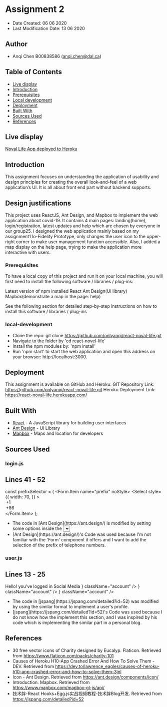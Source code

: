 # Assignment 2

* Date Created: 06 06 2020
* Last Modification Date: 13 06 2020

## Author

* Anqi Chen B00838586 (anqi.chen@dal.ca) 

## Table of Contents
- [Live display](#live-display)
- [Introduction](#introduction)
- [Prerequisites](#prerequisites)
- [Local development](#local-development)
- [Deployment](#deployment)
- [Built With](#built-with)
- [Sources Used](#sources-used)
- [References](#references)

## Live display
[Noval Life App deployed to Heroku](https://react-noval-life.herokuapp.com/)

## Introduction

This assignment focuses on understanding the application of usability and design principles for creating the overall look-and-feel of a web application’s UI. It is all about front end part without backend supports.

## Design justifications

This project uses ReactJS, Ant Design, and Mapbox to implement the web application about covid-19. It contains 4 main pages: landing(home), login/registration, latest updates and help which are chosen by everyone in our group25. I designed the web application mainly based on my assignment1 lo-Fidelity Prototype, only changes the user icon to the upper-right corner to make user management function accessible. Also, I added a map display on the help page, trying to make the application more interactive with users.

### Prerequisites

To have a local copy of this project and run it on your local machine, you will first need to install the following software / libraries / plug-ins:

Latest version of npm installed
React
Ant Design(UI library)
Mapbox(demonstrate a map in the page: help)


See the following section for detailed step-by-step instructions on how to install this software / libraries / plug-ins

### local-development

* Clone the repo: git clone https://github.com/onlyanqi/react-noval-life.git
* Navigate to the folder by 'cd react-novel-life'
* Install the npm modules by: 'npm install'
* Run 'npm start' to start the web application and open this address on your browser: http://localhost:3000.


## Deployment

This assignment is available on GitHub and Heroku:
GIT Repository Link: https://github.com/onlyanqi/react-noval-life.git
Heroku Deployment Link: https://react-noval-life.herokuapp.com/

## Built With

* [React](https://reactjs.org/docs/getting-started.html) - A JavaScript library for building user interfaces
* [Ant Design](https://ant.design/) - UI Library
* [Mapbox](https://www.mapbox.com/) - Maps and location for developers

## Sources Used

### login.js

Lines 41 - 52
---------------

  const prefixSelector = (
    <Form.Item name="prefix" noStyle>
      <Select
        style={{
          width: 70,
        }}
      >
        <Option value="1">+1</Option>
        <Option value="86">+86</Option>
      </Select>
    </Form.Item>
  );

- <!---How---> The code in [Ant Design](https://ant.design/) is modified by setting some options inside the <select> label of <Form.Item>
- <!---Why---> [Ant Design](https://ant.design/)'s Code was used because I'm not familiar with the 'Form' component it offers and I want to add the selection of the prefix of telephone numbers.


### user.js

Lines 13 - 25
---------------
   <div>
        <Avatar
          size={100}
          src="https://image.flaticon.com/icons/svg/3039/3039750.svg"
        />
      </div>
      <div className="user-introduction">
        Hello! you've logged in
        <Divider>Social Media</Divider>
        <Avatar size={28} icon={<TwitterOutlined />} className="account" />
        <Avatar size={28} icon={<FacebookOutlined />} className="account" />
        <Avatar size={28} icon={<LinkedinOutlined />} className="account" />
      </div>

- <!---How---> The code in [jspang](https://jspang.com/detailed?id=52) was modified by using the similar format to implement a user's profile.
- <!---Why---> [jspang](https://jspang.com/detailed?id=52)'s Code was used because I do not know how the implement this section, and I was inspired by his code which is implementing the similar part in a personal blog.


## References

* 30 free vector icons of Charity designed by Eucalyp. Flaticon. Retrieved from https://www.flaticon.com/packs/charity-101
* Causes of Heroku H10-App Crashed Error And How To Solve Them - DEV. Retrieved from https://dev.to/lawrence_eagles/causes-of-heroku-h10-app-crashed-error-and-how-to-solve-them-3jnl
* Icon - Ant Design. Retrieved from https://ant.design/components/icon/
* Introduction. Mapbox. Retrieved from https://www.mapbox.com/mapbox-gl-js/api/
* 技术胖-React Hooks+Egg.js实战视频教程-技术胖Blog开发. Retrieved from https://jspang.com/detailed?id=52
